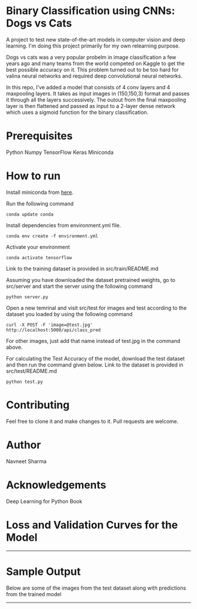 # Binary Classification using CNNs: Dogs vs Cats

A project to test new state-of-the-art models in computer vision and deep learning. I'm doing this project primarily for my own relearning purpose. 

Dogs vs cats was a very popular probelm in image classification a few years ago and many teams from the world competed on Kaggle to get the best possible accuracy on it. This problem turned out to be too hard for valina neural networks and required deep convolutional neural networks.  

In this repo, I've added a model that consists of 4 conv layers and 4 maxpooling layers. It takes as input images in (150,150,3) format and passes it through all the layers successively. The outout from the final maxpooling layer is then flattened and passed as input to a 2-layer dense network which uses a sigmoid function for the binary classification. 

# Prerequisites

Python 
Numpy
TensorFlow
Keras
Miniconda

# How to run

Install miniconda from [here](https://docs.conda.io/en/latest/miniconda.html).

Run the following command

```conda update conda```

Install dependencies from environment.yml file.

```conda env create -f environment.yml```

Activate your environment

```conda activate tensorflow```


Link to the training dataset is provided in src/train/README.md

Assuming you have downloaded the dataset pretrained weights, go to src/server and start the server using the following command

```python server.py```

Open a new temrinal and visit src/test for images and test according to the dataset you loaded by using the following command

```curl -X POST -F 'image=@test.jpg'  http://localhost:5000/api/class_pred```

For other images, just add that name instead of test.jpg in the command above.

For calculating the Test Accuracy of the model, download the test dataset and then run the command given below. Link to the dataset is provided in src/test/README.md

```python test.py```

# Contributing

Feel free to clone it and make changes to it. Pull requests are welcome.

# Author

Navneet Sharma

# Acknowledgements

Deep Learning for Python Book

# Loss and Validation Curves for the Model

------

# Sample Output 

Below are some of the images from the test dataset along with predictions from the trained model

------
